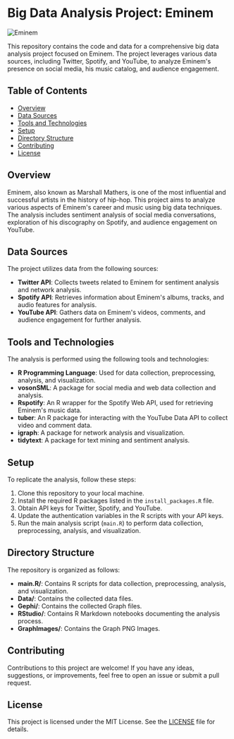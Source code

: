 # Big Data Analysis Project: Eminem

![Eminem](https://i.imgur.com/EXAMPLE.jpg)

This repository contains the code and data for a comprehensive big data analysis project focused on Eminem. The project leverages various data sources, including Twitter, Spotify, and YouTube, to analyze Eminem's presence on social media, his music catalog, and audience engagement.

## Table of Contents

- [Overview](#overview)
- [Data Sources](#data-sources)
- [Tools and Technologies](#tools-and-technologies)
- [Setup](#setup)
- [Directory Structure](#directory-structure)
- [Contributing](#contributing)
- [License](#license)

## Overview

Eminem, also known as Marshall Mathers, is one of the most influential and successful artists in the history of hip-hop. This project aims to analyze various aspects of Eminem's career and music using big data techniques. The analysis includes sentiment analysis of social media conversations, exploration of his discography on Spotify, and audience engagement on YouTube.

## Data Sources

The project utilizes data from the following sources:

- **Twitter API**: Collects tweets related to Eminem for sentiment analysis and network analysis.
- **Spotify API**: Retrieves information about Eminem's albums, tracks, and audio features for analysis.
- **YouTube API**: Gathers data on Eminem's videos, comments, and audience engagement for further analysis.

## Tools and Technologies

The analysis is performed using the following tools and technologies:

- **R Programming Language**: Used for data collection, preprocessing, analysis, and visualization.
- **vosonSML**: A package for social media and web data collection and analysis.
- **Rspotify**: An R wrapper for the Spotify Web API, used for retrieving Eminem's music data.
- **tuber**: An R package for interacting with the YouTube Data API to collect video and comment data.
- **igraph**: A package for network analysis and visualization.
- **tidytext**: A package for text mining and sentiment analysis.

## Setup

To replicate the analysis, follow these steps:

1. Clone this repository to your local machine.
2. Install the required R packages listed in the `install_packages.R` file.
3. Obtain API keys for Twitter, Spotify, and YouTube.
4. Update the authentication variables in the R scripts with your API keys.
5. Run the main analysis script (`main.R`) to perform data collection, preprocessing, analysis, and visualization.

## Directory Structure

The repository is organized as follows:

- **main.R/**: Contains R scripts for data collection, preprocessing, analysis, and visualization.
- **Data/**: Contains the collected data files.
- **Gephi/**: Contains the collected Graph files.
- **RStudio/**: Contains R Markdown notebooks documenting the analysis process.
- **GraphImages/**: Contains the Graph PNG Images.

## Contributing

Contributions to this project are welcome! If you have any ideas, suggestions, or improvements, feel free to open an issue or submit a pull request.

## License

This project is licensed under the MIT License. See the [LICENSE](LICENSE) file for details.
